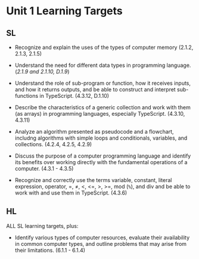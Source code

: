 # Unit 1 Learning Targets

## SL

- Recognize and explain the uses of the types of computer memory (2.1.2, 2.1.3, 2.1.5)

- Understand the need for different data types in programming language. (_2.1.9 and 2.1.10, D.1.9_)

- Understand the role of sub-program or function, how it receives inputs, and how it returns outputs, and be able to construct and interpret sub-functions in TypeScript. (4.3.12, D.1.10)

- Describe the characteristics of a generic collection and work with them (as arrays) in programming languages, especially TypeScript. (4.3.10, 4.3.11)

- Analyze an algorithm presented as pseudocode and a flowchart, includng algorithms with simple loops and conditionals, variables, and collections. (4.2.4, 4.2.5, 4.2.9)

- Discuss the purpose of a computer programming language and identify its benefits over working directly with the fundamental operations of a computer. (4.3.1 - 4.3.5)

- Recognize and correctly use the terms variable, constant, literal expression, operator, =, ≠, &lt;, &lt;=, &gt;, &gt;=, mod (`%`), and div and be able to work with and use them in TypeScript. (4.3.6)

## HL

ALL SL learning targets, plus:

- Identify various types of computer resources, evaluate their availability in common computer types, and outline problems that may arise from their limitations. (6.1.1 - 6.1.4)

